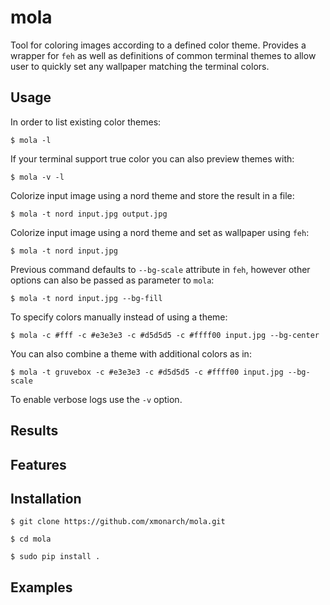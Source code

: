 # mola

Tool for coloring images according to a defined color theme. Provides a wrapper for `feh` as well as definitions
of common terminal themes to allow user to quickly set any wallpaper matching the terminal colors.

## Usage

In order to list existing color themes: 

`$ mola -l`

If your terminal support true color you can also preview themes with:

`$ mola -v -l`

Colorize input image using a nord theme and store the result in a file:

`$ mola -t nord input.jpg output.jpg`

Colorize input image using a nord theme and set as wallpaper using `feh`:

`$ mola -t nord input.jpg`

Previous command defaults to `--bg-scale` attribute in `feh`, however other options can also be passed as parameter to `mola`:

`$ mola -t nord input.jpg --bg-fill`

To specify colors manually instead of using a theme:

`$ mola -c #fff -c #e3e3e3 -c #d5d5d5 -c #ffff00 input.jpg --bg-center`

You can also combine a theme with additional colors as in:

`$ mola -t gruvebox -c #e3e3e3 -c #d5d5d5 -c #ffff00 input.jpg --bg-scale`

To enable verbose logs use the `-v` option.

## Results

## Features

## Installation

`$ git clone https://github.com/xmonarch/mola.git`

`$ cd mola`

`$ sudo pip install .`

## Examples

